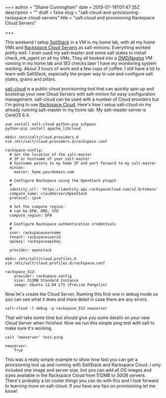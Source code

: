 +++
author = "Shane Cunningham"
date = 2013-07-19T07:47:35Z
description = ""
draft = false
slug = "salt-cloud-and-provisioning-rackspace-cloud-servers"
title = "salt-cloud and provisioning Rackspace Cloud Servers"

+++


This weekend I setup <a href="http://saltstack.com/">SaltStack</a> in a VM in my home lab, with all my home VMs and <a href="http://www.rackspace.com/cloud/servers/">Rackspace Cloud Servers</a> as salt-minions. Everything worked pretty well. I even used my salt-master and some salt states to install check_mk_agent on all my VMs. They all hooked into a <a href="http://omdistro.org/">OMD/Nagios</a> VM running in my home lab and 163 checks later I have my monitoring system working. About 3 hours of work and a few cups of coffee. I still have a lot to learn with SaltStack, especially the proper way to use and configure salt states, grains and pillars.

<a href="https://github.com/saltstack/salt-cloud">salt-cloud</a> is a public cloud provisioning tool that can quickly spin up and bootstrap your new Cloud Servers with salt-minion for easy configuration management. salt-cloud can be used with a number of Cloud providers but I'm going to use <a href="http://www.rackspace.com/cloud/">Rackspace Cloud</a>. Here's how I setup salt-cloud on my already running salt-master in my home lab. My salt-master server is CentOS 6.4.
<pre><code>yum install salt-cloud python-pip sshpass
python-pip install apache_libcloud</code></pre>
<pre><code>mkdir /etc/salt/cloud.providers.d
vim /etc/salt/cloud.providers.d/rackspace.conf</code></pre>
<pre><code>rackspace-config:
  # Set the location of the salt-master
  # IP or hostname of your salt-master
  # hostname points to my home IP and port forward to my salt-master
  minion:
    master: home.yourdomain.com

  # Configure Rackspace using the OpenStack plugin
  #
  identity_url: 'https://identity.api.rackspacecloud.com/v2.0/tokens'
  compute_name: cloudServersOpenStack
  protocol: ipv4

  # Set the compute region:
  # can be DFW, ORD, SYD
  compute_region: DFW

  # Configure Rackspace authentication credentials
  #
  user: rackspaceusername
  tenant: rackspaceuserid
  apikey: rackspaceapikey

  provider: openstack</code></pre>
<pre><code>mkdir /etc/salt/cloud.profiles.d
vim /etc/salt/cloud.profiles.d/rackspace.conf</code></pre>
<pre><code>rackspace_512:
    provider: rackspace-config
    size: 512MB Standard Instance
    image: Ubuntu 12.04 LTS (Precise Pangolin)</code></pre>
Now let's create the Cloud Server. Running this first one in debug mode so you can see what it does and more detail in case there are any errors.
<pre><code>salt-cloud -l debug -p rackspace_512 newserver</code></pre>
That will take some time but should give you some details on your new Cloud Server when finished. Now we run this simple ping test with salt to make sure it's working.
<pre><code>salt 'newserver' test.ping

newserver:
    True</code></pre>
This was a really simple example to show how fast you can get a provisioning tool up and running with SaltStack and Rackspace Cloud. I only included one image and server size, but you can add all OS images and sizes available in the Rackspace Cloud from 512MB to 30GB servers. There's probably a lot cooler things you can do with this and I look forward to learning more on salt-cloud. If you have any tips on provisioning let me know!
